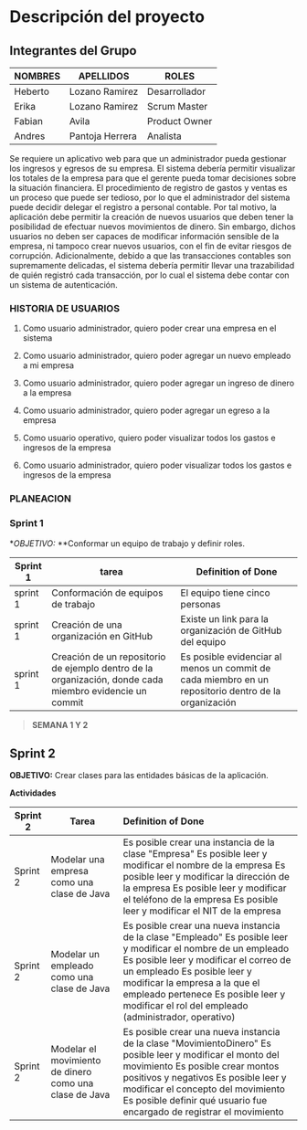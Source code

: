 # Descripción del proyecto

## Integrantes del Grupo

| NOMBRES | APELLIDOS       | ROLES         |
| ------- | --------------- | ------------- |
| Heberto | Lozano Ramirez  | Desarrollador |
| Erika   | Lozano Ramirez  | Scrum Master  |
| Fabian  | Avila           | Product Owner |
| Andres  | Pantoja Herrera | Analista      |


Se requiere un aplicativo web para que un administrador pueda gestionar los ingresos y egresos de su empresa. El sistema debería permitir visualizar los totales de la empresa para que el gerente pueda tomar decisiones sobre la situación financiera. El procedimiento de registro de gastos y ventas es un proceso que puede ser tedioso, por lo que el administrador del sistema puede decidir delegar el registro a personal contable. Por tal motivo, la aplicación debe permitir la creación de nuevos usuarios que deben tener la posibilidad de efectuar nuevos movimientos de dinero. Sin embargo, dichos usuarios no deben ser capaces de modificar información sensible de la empresa, ni tampoco crear nuevos usuarios, con el fin de evitar riesgos de corrupción. Adicionalmente, debido a que las transacciones contables son supremamente delicadas, el sistema debería permitir llevar una trazabilidad de quién registró cada transacción, por lo cual el sistema debe contar con un sistema de autenticación.

### HISTORIA DE USUARIOS

1. Como usuario administrador, quiero poder crear una empresa en el sistema

2. Como usuario administrador, quiero poder agregar un nuevo empleado a mi empresa
3. Como usuario administrador, quiero poder agregar un ingreso de dinero a la empresa
4. Como usuario administrador, quiero poder agregar un egreso a la empresa
5. Como usuario operativo, quiero poder visualizar todos los gastos e ingresos de la empresa
6. Como usuario administrador, quiero poder visualizar todos los gastos e ingresos de la empresa

### PLANEACION

### Sprint 1

**OBJETIVO:* **Conformar un equipo de trabajo y definir roles.

| Sprint 1 | tarea                                                        | Definition of Done                                           |
| -------- | ------------------------------------------------------------ | ------------------------------------------------------------ |
| sprint 1 | Conformación de equipos de trabajo                           | El equipo tiene cinco personas                               |
| sprint 1 | Creación de una organización en GitHub                       | Existe un link para la organización de GitHub del equipo     |
| sprint 1 | Creación de un repositorio de ejemplo dentro de la organización, donde cada miembro evidencie un commit | Es posible evidenciar al menos un commit de cada miembro en un repositorio dentro de la organización |

> **SEMANA 1 Y 2**

##  Sprint 2

**OBJETIVO:** Crear clases para las entidades básicas de la aplicación.

**Actividades**

| Sprint 2 | Tarea                                                  | Definition of Done                                           |
| -------- | ------------------------------------------------------ | :----------------------------------------------------------- |
| Sprint 2 | Modelar una empresa como una clase de Java             | Es posible crear una instancia de la clase "Empresa" Es posible leer y modificar el nombre de la empresa Es posible leer y modificar la dirección de la empresa Es posible leer y modificar el teléfono de la empresa Es posible leer y modificar el NIT de la empresa |
| Sprint 2 | Modelar un empleado como una clase de Java             | Es posible crear una nueva instancia de la clase "Empleado" Es posible leer y modificar el nombre de un empleado Es posible leer y modificar el correo de un empleado Es posible leer y modificar la empresa a la que el empleado pertenece Es posible leer y modificar el rol del empleado (administrador, operativo) |
| Sprint 2 | Modelar el movimiento de dinero como una clase de Java | Es posible crear una nueva instancia de la clase "MovimientoDinero" Es posible leer y modificar el monto del movimiento Es posible crear montos positivos y negativos Es posible leer y modificar el concepto del movimiento Es posible definir qué usuario fue encargado de registrar el movimiento |













